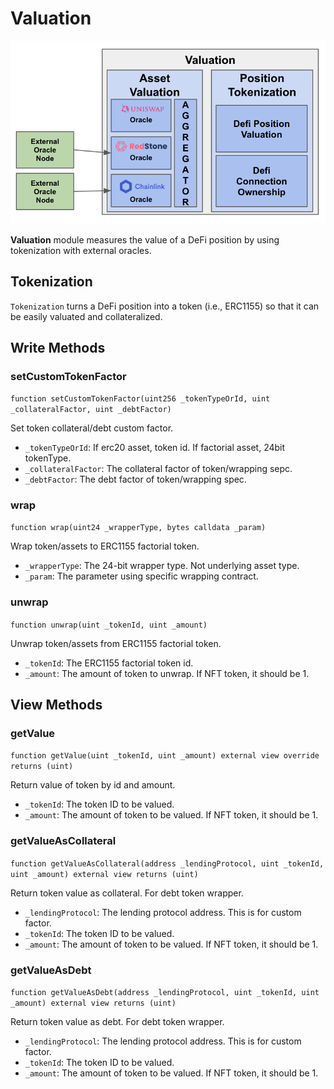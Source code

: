 # Valuation

![Valuation Module](../../images/valuation.png)

**Valuation** module measures the value of a DeFi position by using tokenization with external oracles.

## Tokenization

`Tokenization` turns a DeFi position into a token (i.e., ERC1155) so that it can be easily valuated and collateralized.

## Write Methods

### setCustomTokenFactor

`function setCustomTokenFactor(uint256 _tokenTypeOrId, uint _collateralFactor, uint _debtFactor)`

Set token collateral/debt custom factor.

- `_tokenTypeOrId`: If erc20 asset, token id. If factorial asset, 24bit tokenType.
- `_collateralFactor`: The collateral factor of token/wrapping sepc.
- `_debtFactor`: The debt factor of token/wrapping spec.

### wrap

`function wrap(uint24 _wrapperType, bytes calldata _param)`

Wrap token/assets to ERC1155 factorial token.

- `_wrapperType`: The 24-bit wrapper type. Not underlying asset type.
- `_param`: The parameter using specific wrapping contract.

### unwrap

`function unwrap(uint _tokenId, uint _amount)`

Unwrap token/assets from ERC1155 factorial token.

- `_tokenId`: The ERC1155 factorial token id.
- `_amount`: The amount of token to unwrap. If NFT token, it should be 1.

## View Methods

### getValue

`function getValue(uint _tokenId, uint _amount) external view override returns (uint)`

Return value of token by id and amount.

- `_tokenId`: The token ID to be valued.
- `_amount`: The amount of token to be valued. If NFT token, it should be 1.

### getValueAsCollateral

`function getValueAsCollateral(address _lendingProtocol, uint _tokenId, uint _amount) external view returns (uint)`

Return token value as collateral. For debt token wrapper.

- `_lendingProtocol`: The lending protocol address. This is for custom factor.
- `_tokenId`: The token ID to be valued.
- `_amount`: The amount of token to be valued. If NFT token, it should be 1.

### getValueAsDebt

`function getValueAsDebt(address _lendingProtocol, uint _tokenId, uint _amount) external view returns (uint)`

Return token value as debt. For debt token wrapper.

- `_lendingProtocol`: The lending protocol address. This is for custom factor.
- `_tokenId`: The token ID to be valued.
- `_amount`: The amount of token to be valued. If NFT token, it should be 1.
